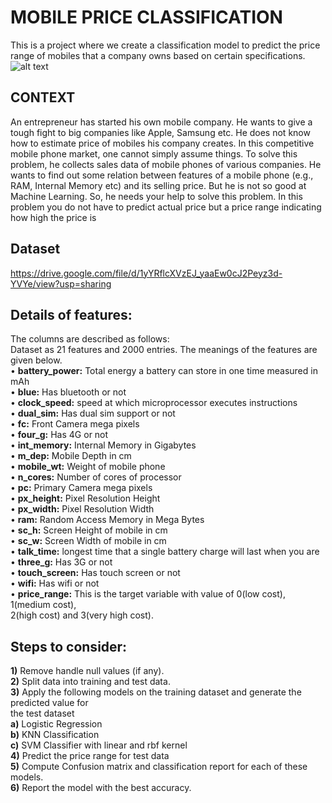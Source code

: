 # MOBILE PRICE CLASSIFICATION

This is a project where we create a classification model to predict the price range of
mobiles that a company owns based on certain specifications.
![alt text](https://s3b.cashify.in/blog/wp-content/uploads/2018/05/mobile-phone-evolution.jpg)

## CONTEXT
An entrepreneur has started his own mobile company. He wants to give a tough fight to big companies like Apple, Samsung etc.
He does not know how to estimate price of mobiles his company creates. In this
competitive mobile phone market, one cannot simply assume things. To solve this
problem, he collects sales data of mobile phones of various companies.
He wants to find out some relation between features of a mobile phone (e.g., RAM,
Internal Memory etc) and its selling price. But he is not so good at Machine Learning.
So, he needs your help to solve this problem.
In this problem you do not have to predict actual price but a price range indicating
how high the price is

## Dataset 
https://drive.google.com/file/d/1yYRflcXVzEJ_yaaEw0cJ2Peyz3d-YVYe/view?usp=sharing

## Details of features:
The columns are described as follows:<br>
Dataset as 21 features and 2000 entries. The meanings of the features are given
below.<br>
• <b>battery_power:</b>  Total energy a battery can store in one time measured in mAh<br>
• <b>blue:</b>   Has bluetooth or not<br>
• <b>clock_speed:</b>   speed at which microprocessor executes instructions<br>
• <b>dual_sim:</b>   Has dual sim support or not<br>
• <b>fc:</b>   Front Camera mega pixels<br>
• <b>four_g:</b>   Has 4G or not<br>
• <b>int_memory:</b>   Internal Memory in Gigabytes<br>
• <b>m_dep:</b>   Mobile Depth in cm<br>
• <b>mobile_wt:</b>   Weight of mobile phone<br>
• <b>n_cores:</b>   Number of cores of processor<br>
• <b>pc:</b>   Primary Camera mega pixels<br>
• <b>px_height:</b>   Pixel Resolution Height<br>
• <b>px_width:</b>   Pixel Resolution Width<br>
• <b>ram:</b>   Random Access Memory in Mega Bytes<br>
• <b>sc_h:</b>   Screen Height of mobile in cm<br>
• <b>sc_w:</b>   Screen Width of mobile in cm<br>
• <b>talk_time:</b>   longest time that a single battery charge will last when you are<br>
• <b>three_g:</b>   Has 3G or not<br>
• <b>touch_screen:</b>   Has touch screen or not<br>
• <b>wifi:</b>   Has wifi or not<br>
• <b>price_range:</b>   This is the target variable with value of 0(low cost), 1(medium cost),<br>
2(high cost) and 3(very high cost).

## Steps to consider:
<b>1)</b> Remove handle null values (if any).<br>
<b>2)</b> Split data into training and test data.<br>
<b>3)</b> Apply the following models on the training dataset and generate the predicted value for<br>
the test dataset<br>
<b>a)</b> Logistic Regression<br>
<b>b)</b> KNN Classification<br>
  <b>c)</b> SVM Classifier with linear and rbf kernel<br>
  <b>4)</b> Predict the price range for test data<br>
  <b>5)</b> Compute Confusion matrix and classification report for each of these models.<br>
  <b>6)</b> Report the model with the best accuracy.<br>
